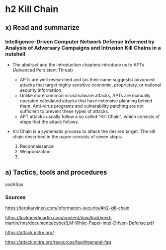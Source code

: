 # h2 Kill Chain

## x) Read and summarize

### Intelligence-Driven Computer Network Defense Informed by Analysis of Adversary Campaigns and Intrusion Kill Chains in a nutshell

* The abstract and the introduction chapters introduce us to APTs (Advanced Persistent Threat)
	* APTs are well researched and (as their name suggests) advanced attacks that target highly sensitive economic, proprietary, or
national security information.
	* Unlike more common virus/malware attacks, APTs are manually operated calculated attacks that have extensive planning behind them. Anti-virus programs and vulnerability patching are not sufficient to prevent these types of attacks.
	* APT attacks usually follow a so called "Kill Chain", which consists of steps that the attack follows.

* Kill Chain is a systematic process to attack the desired target. The kill chain described in the paper consists of seven steps:
	1. Reconnaissance
 	2. Weaponization
  	3.   

## a) Tactics, tools and procedures

asdASas

### Sources

https://terokarvinen.com/information-security/#h2-kill-chain

https://lockheedmartin.com/content/dam/lockheed-martin/rms/documents/cyber/LM-White-Paper-Intel-Driven-Defense.pdf

https://attack.mitre.org/

https://attack.mitre.org/resources/faq/#general-faq

